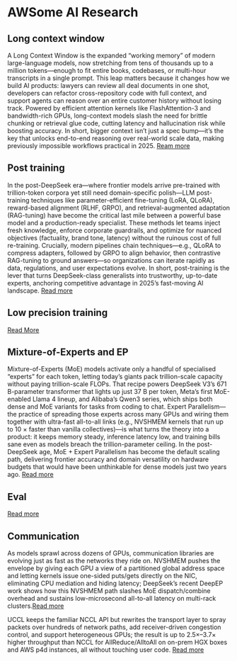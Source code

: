 # AWSome AI Research

## Long context window
A Long Context Window is the expanded “working memory” of modern large-language models, now stretching from tens of thousands up to a million tokens—enough to fit entire books, codebases, or multi-hour transcripts in a single prompt. This leap matters because it changes how we build AI products: lawyers can review all deal documents in one shot, developers can refactor cross-repository code with full context, and support agents can reason over an entire customer history without losing track. Powered by efficient attention kernels like FlashAttention-3 and bandwidth-rich GPUs, long-context models slash the need for brittle chunking or retrieval glue code, cutting latency and hallucination risk while boosting accuracy. In short, bigger context isn’t just a spec bump—it’s the key that unlocks end-to-end reasoning over real-world scale data, making previously impossible workflows practical in 2025. [Ream more](lcw.md)

## Post training
In the post-DeepSeek era—where frontier models arrive pre-trained with trillion-token corpora yet still need domain-specific polish—LLM post-training techniques like parameter-efficient fine-tuning (LoRA, QLoRA), reward-based alignment (RLHF, GRPO), and retrieval-augmented adaptation (RAG-tuning) have become the critical last mile between a powerful base model and a production-ready specialist. These methods let teams inject fresh knowledge, enforce corporate guardrails, and optimize for nuanced objectives (factuality, brand tone, latency) without the ruinous cost of full re-training. Crucially, modern pipelines chain techniques—e.g., QLoRA to compress adapters, followed by GRPO to align behavior, then contrastive RAG-tuning to ground answers—so organizations can iterate rapidly as data, regulations, and user expectations evolve. In short, post-training is the lever that turns DeepSeek-class generalists into trustworthy, up-to-date experts, anchoring competitive advantage in 2025’s fast-moving AI landscape. [Read more](post_training.md)

## Low precision training
[Read More](low-precision.md)

## Mixture-of-Experts and EP
Mixture-of-Experts (MoE) models activate only a handful of specialised “experts” for each token, letting today’s giants pack trillion-scale capacity without paying trillion-scale FLOPs. That recipe powers DeepSeek V3’s 671 B-parameter transformer that lights up just 37 B per token, Meta’s first MoE-enabled Llama 4 lineup, and Alibaba’s Qwen3 series, which ships both dense and MoE variants for tasks from coding to chat. Expert Parallelism—the practice of spreading those experts across many GPUs and wiring them together with ultra-fast all-to-all links (e.g., NVSHMEM kernels that run up to 10 × faster than vanilla collectives)—is what turns the theory into a product: it keeps memory steady, inference latency low, and training bills sane even as models breach the trillion-parameter ceiling. In the post-DeepSeek age, MoE + Expert Parallelism has become the default scaling path, delivering frontier accuracy and domain versatility on hardware budgets that would have been unthinkable for dense models just two years ago. [Read more](moe.md)

## Eval
[Read more](eval.md)

## Communication
As models sprawl across dozens of GPUs, communication libraries are evolving just as fast as the networks they ride on. NVSHMEM pushes the envelope by giving each GPU a view of a partitioned global address space and letting kernels issue one-sided puts/gets directly on the NIC, eliminating CPU mediation and hiding latency; DeepSeek’s recent DeepEP work shows how this NVSHMEM path slashes MoE dispatch/combine overhead and sustains low-microsecond all-to-all latency on multi-rack clusters.[Read more](comm.md#nvshmem)

UCCL keeps the familiar NCCL API but rewrites the transport layer to spray packets over hundreds of network paths, add receiver-driven congestion control, and support heterogeneous GPUs; the result is up to 2.5×–3.7× higher throughput than NCCL for AllReduce/AlltoAll on on-prem HGX boxes and AWS p4d instances, all without touching user code. [Read more](comm.md#uccl)

